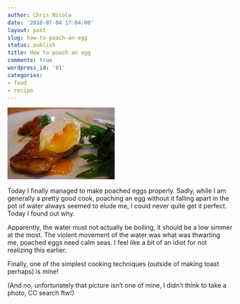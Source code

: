 ```yaml
---
author: Chris Nicola
date: '2010-07-04 17:04:00'
layout: post
slug: how-to-poach-an-egg
status: publish
title: How to poach an egg
comments: true
wordpress_id: '81'
categories:
- food
- recipe
---
```


![poached][1]

Today I finally managed to make poached eggs properly.  Sadly, while I am generally a pretty good cook, poaching an egg without it falling apart in the pot of water always seemed to elude me, I could never quite get it perfect.  Today I found out why.

Apparently, the water must not actually be boiling, it should be a low simmer at the most.  The violent movement of the water was what was thwarting me, poached eggs need calm seas. I feel like a bit of an idiot for not realizing this earlier.

Finally, one of the simplest cooking techniques (outside of making toast perhaps) is mine!

(And no, unfortunately that picture isn’t one of mine, I didn’t think to take a photo, CC search ftw!)

   [1]: /images/poached_thumb.jpg (poached)
   [2]: /images/poached.jpg

